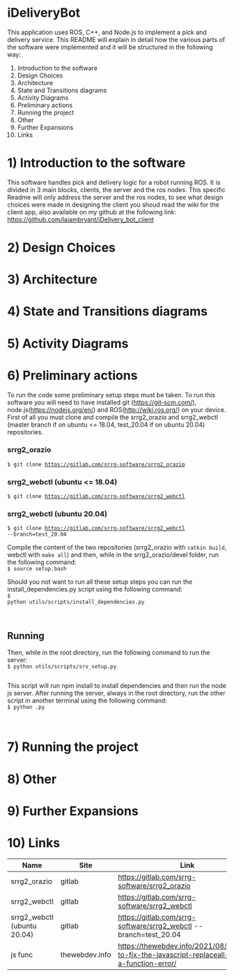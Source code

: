 # iDeliveryBot

This application uses ROS, C++, and Node.js to implement a pick and delivery service. This README will explain in detail how the various parts of the software were implemented and it will be structured in the following way:

1. Introduction to the software
2. Design Choices
3. Architecture
4. State and Transitions diagrams
5. Activity Diagrams
6. Preliminary actions
7. Running the project
8. Other
9. Further Expansions
10. Links

# 1) Introduction to the software 
This software handles pick and delivery logic for a robot running ROS. It is divided in 3 main blocks, clients, the server and the ros nodes. This specific Readme will only address the server and the ros nodes, to see what design choices were made in designing the client you shoud read the wiki for the client app, also available on my github at the following link: https://github.com/laiambryant/iDelivery_bot_client

# 2) Design Choices

# 3) Architecture

# 4) State and Transitions diagrams

# 5) Activity Diagrams

# 6) Preliminary actions

To run the code some preliminary setup steps must be taken. To run this software you will need to have installed git (<https://git-scm.com/>), node.js(<https://nodejs.org/en/>) and ROS(<http://wiki.ros.org/>) on your device. First of all you must clone and compile the srrg2_orazio and srrg2_webctl (master branch if on ubuntu <= 18.04, test_20.04 if on ubuntu 20.04) repositories. <br>

### srrg2_orazio

<code>\$ git clone <https://gitlab.com/srrg-software/srrg2_orazio> </code>

### <b> srrg2_webctl (ubuntu <= 18.04) </b>

<code>\$ git clone <https://gitlab.com/srrg-software/srrg2_webctl> </code>

### <b> srrg2_webctl (ubuntu 20.04) </b>

<code>\$ git clone <https://gitlab.com/srrg-software/srrg2_webctl> --branch=test_20.04</code> <br>

Compile the content of the two repositories (srrg2_orazio with <code>catkin build</code>, webctl with <code>make all</code>) and then, while in the srrg2_orazio/devel folder, run the following command:
<br> <code>\$ source setup.bash </code> <br>

Should you not want to run all these setup steps you can run the install_dependencies.py script using the following command:<br>
<code>\$ python utils/scripts/install_dependencies.py <br><br> </code>

## Running

Then, while in the root directory, run the following command to run the server: <br>
<code>\$ python utils/scripts/srv_setup.py <br><br> </code>
This script will run npm install to install dependencies and then run the node js server. After running the server, always in the root directory, run the other script in another terminal using the following command: <br>
<code>\$ python .py <br><br> </code>


# 7) Running the project

# 8) Other

# 9) Further Expansions

# 10) Links

| Name | Site | Link |
|------|------|------|
| srrg2_orazio | gitlab |  <https://gitlab.com/srrg-software/srrg2_orazio>
| srrg2_webctl | gitlab |  <https://gitlab.com/srrg-software/srrg2_webctl>  |
srrg2_webctl (ubuntu 20.04) | gitlab | <https://gitlab.com/srrg-software/srrg2_webctl> --branch=test_20.04
|js func| thewebdev.info | <https://thewebdev.info/2021/08/13/how-to-fix-the-javascript-replaceall-is-not-a-function-error/>
